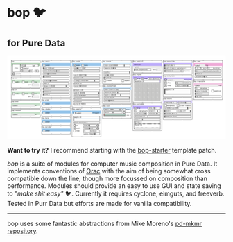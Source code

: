 # bop 🐦
## for Pure Data

![bop.png](bop.png)

**Want to try it?**  I recommend starting with the [bop-starter](https://github.com/zealtv/bop-starter) template patch.

*bop* is a suite of modules for computer music composition in Pure Data.  It implements conventions of [Orac](https://github.com/TheTechnobear/Orac) with the aim of being somewhat cross compatible down the line, though more focussed on composition than performance.  Modules should provide an easy to use GUI and state saving to *"make shit easy"* 🐦. Currently it requires cyclone, eimguts, and freeverb.  Tested in Purr Data but efforts are made for vanilla compatibility.


---

bop uses some fantastic abstractions from Mike Moreno's [pd-mkmr repository](https://github.com/MikeMorenoDSP/pd-mkmr).

